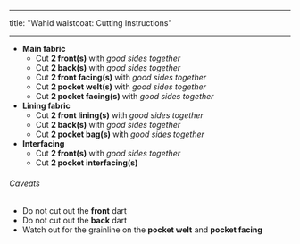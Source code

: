 ***

title: "Wahid waistcoat: Cutting Instructions"

***

- **Main fabric**
  - Cut **2 front(s)** with _good sides together_
  - Cut **2 back(s)** with _good sides together_
  - Cut **2 front facing(s)** with _good sides together_
  - Cut **2 pocket welt(s)** with _good sides together_
  - Cut **2 pocket facing(s)** with _good sides together_
- **Lining fabric**
  - Cut **2 front lining(s)** with _good sides together_
  - Cut **2 back(s)** with _good sides together_
  - Cut **2 pocket bag(s)** with _good sides together_
- **Interfacing**
  - Cut **2 front(s)** with _good sides together_
  - Cut **2 pocket interfacing(s)**

<Warning>

###### Caveats

- Do not cut out the **front** dart
- Do not cut out the **back** dart
- Watch out for the grainline on the **pocket welt** and **pocket facing**

</Warning>
